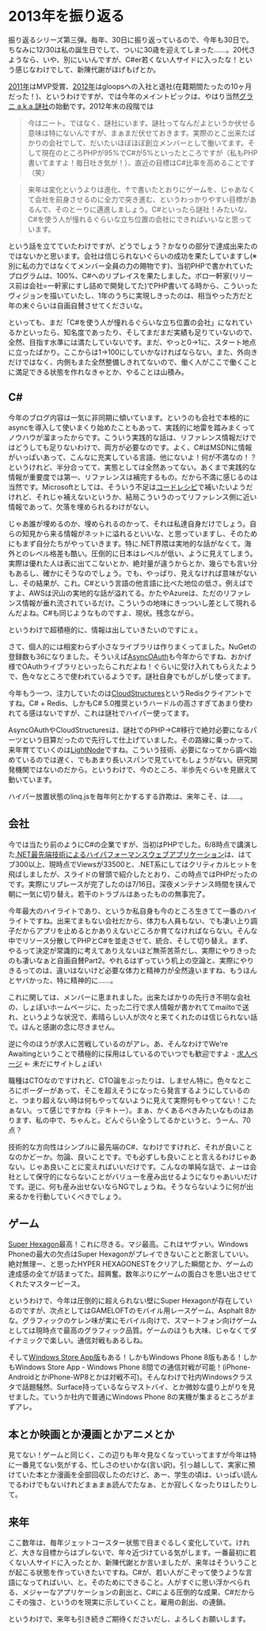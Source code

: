 # 2013年を振り返る

振り返るシリーズ第三弾。毎年、30日に振り返っているので、今年も30日で。ちなみに12/30は私の誕生日でして、ついに30歳を迎えてしまった……。20代さようなら、いや、別にいいんですが、C#er若くない人サイドに入ったな！という感じなわけでして、新陳代謝がほげもげとか。

[2011年](http://neue.cc/2011/12/30_361.html)はMVP受賞、[2012年](http://neue.cc/2012/12/30_391.html)はgloopsへの入社と退社(在籍期間たったの10ヶ月だった！)、というわけですが、では今年のメイントピックは、やはり当然[グラニ a.k.a.謎社](http://grani.jp/)の始動です。2012年末の段階では

> 今はニート。ではなく、謎社にいます。謎社ってなんだよというか伏せる意味は特にないんですが、まぁまだ伏せておきます。実際のとこ出来たばかりの会社でして、だいたいほぼほぼ創立メンバーとして働いてます。そして現在のところPHPが95%でC#が5%といったところですが（私もPHP書いてますよ！毎日吐き気が！）、直近の目標はC#比率を高めることです（笑）

> 来年は変化というよりは進化、↑で書いたとおりにゲームを、じゃあなくて会社を前身させるのに全力で突き進む、というわっかりやすい目標があるんで、そのとーりに邁進しましょう。C#といったら謎社！みたいな、C#を使う人が憧れるぐらいな立ち位置の会社にできればいいなと思っています。

という話を立てていたわけですが、どうでしょう？かなりの部分で達成出来たのではないかと思います。会社は信じられないぐらいの成功を果たしていますし(※別に私の力ではなくてメンバー全員の力の賜物です)、当初PHPで書かれていたプログラムは、100%、C#へのリプレイスを果たしました。ボロ一軒家(リリース前は会社=一軒家にすし詰めで開発してた)でPHP書いてる時から、こういったヴィジョンを描いていたし、1年のうちに実現しきったのは、相当やった方だと年の末ぐらいは自画自賛させてくださいな。

といっても、まだ「C#を使う人が憧れるぐらいな立ち位置の会社」になれているかといったら、知名度であったり、そしてまだまだ実績も足りていないので、全然、目指す水準には満たしていないです。まだ、やっと0→1に、スタート地点に立ったばかり。ここからは1→100にしていかなければならない。また、外向きだけではなく、内側もまた全然整備しきれてないので、働く人がここで働くことに満足できる状態を作れなきゃとか、やることは山積み。

C#
---
今年のブログ内容は一気に非同期に傾いています。というのも会社で本格的にasyncを導入して使いまくり始めたこともあって、実践的に地雷を踏みまくってノウハウが溜まったからです。こういう実践的な話は、リファレンス情報だけではどうしても足りないわけで、両方が必要なのです。よく、C#はMSDNに情報がいっぱいあって、こんなに充実している言語、他にないよ！何が不満なの！？というけれど、半分合ってて、実態としては全然あってない。あくまで実践的な情報が重要度では第一、リファレンスは補完するもの。だから不満に感じるのは当然です。Microsoftとしては、そういう不足は[コードレシピ](http://code.msdn.microsoft.com/)で補いたいようだけれど、それじゃ補えないというか、結局こういうのってリファレンス側に近い情報であって、欠落を埋められるわけがない。

じゃあ誰が埋めるのか、埋められるのかって、それは私達自身だけでしょう。自らの知見から来る情報がネットに溢れるといいな、と思っていますし、そのためにもまず自分たちがやっていきます。特に.NET界隈は実地的な話がなくて。海外とのレベル格差も酷い。圧倒的に日本はレベルが低い、ように見えてしまう。実際は優れた人は表に出てこないとか、絶対量が違うからとか、幾らでも言い分もあるし、確かにそうなのでしょう。でも、やっぱり、見えなければ意味がないし、その結果が、これ。C#という言語の他言語に比べた地位の低さ。例えばですよ、AWSは沢山の実地的な話が溢れてる。かたやAzureは、ただのリファレンス情報が垂れ流されているだけ。こういうの地味にきっついし差として現れるんだよね。C#も同じようなものですよ、現状。残念ながら。

というわけで超積極的に、情報は出していきたいのですにぇ。

さて、個人的には相変わらず小さなライブラリは作りまくってました。NuGetの登録数も36になりました。そういえば[AsyncOAuth](http://neue.cc/2013/02/27_398.html)も今年からですね、おかげ様でOAuthライブラリといったらこれだよね！ぐらいに受け入れてもらえたようで、色々なところで使われているようです。謎社自身でもがしがし使ってます。

今年もう一つ、注力していたのは[CloudStructures](http://neue.cc/2013/04/05_403.html)というRedisクライアントですね。C# + Redis、しかもC# 5.0推奨というハードルの高さすぎてあまり使われてる感はないですが、これは謎社でハイパー使ってます。

AsyncOAuthやCloudStructuresは、謎社でのPHP→C#移行で絶対必要になるパーツという目算だったので先行して仕上げていました。その路線に乗っかって、来年育てていくのは[LightNode](http://neue.cc/2013/12/23_439.html)ですね。こういう技術、必要になってから調べ始めているのでは遅く、でもあまり長いスパンで見ていてもしょうがない。研究開発機関ではないのだから。というわけで、今のところ、半歩先ぐらいを見据えて動いています。

ハイパー放置状態のlinq.jsを毎年何とかするする詐欺は、来年こそ、は……。

会社
---
今では当たり前のようにC#の企業ですが、当初はPHPでした。6/8時点で講演した[.NET最先端技術によるハイパフォーマンスウェブアプリケーション](http://www.slideshare.net/neuecc/net-22662425)は、はてブ300以上、現時点でViewsが33500と、.NET系にしてはクリティカルヒットを飛ばしましたが、スライドの冒頭で紹介したとおり、この時点ではPHPだったのです。実際にリプレースが完了したのは7/16日。深夜メンテナンス時間を挟んで朝に一気に切り替え。若干のトラブルはあったものの無事完了。

今年最大のハイライトであり、というか私自身も今のところ生きてて一番のハイライトですね。出来てまもない会社だから、体力も人員もない、でも凄い上り調子だからアプリを止めるとかありえないどころか育てなければならない。そんな中でリソース分散してPHPとC#を並走させて、統合、そして切り替え。まず、やるって決定が常識的に考えてありえないほど無茶苦茶だし、実際にやりきったのも凄いなぁと自画自賛Part2。やれるはずっていう机上の空論と、実際にやりきるってのは、違いはないけど必要な体力と精神力が全然違いますね、もうほんとヤバかった、特に精神的に……。

これに関しては、メンバーに恵まれました。出来たばかりの先行き不明な会社の、しょぼいホームページに、たった二行で求人情報が書かれててmailtoで送れ、というような状況で、素晴らしい人が次々と来てくれたのは信じられない話で。ほんと感謝の念に尽きません。

逆に今のほうが求人に苦戦しているのがアレ。あ、そんなわけでWe're Awaitingということで積極的に採用はしているのでいつでも歓迎ですよ - [求人ページ](http://grani.jp/recruit.html) ← 未だにサイトしょぼい

職種はCTOなのですけれど、CTO論をぶったりは、しません特に。色々なところにボーダーがあって、そこを超えそうになったら発言するようにしているのと、つまり超えない時は何もやってないように見えて実際何もやってない！こたぁない。って感じですかね（テキトー）。まぁ、かくあるべきみたいなものはあります、私の中で、ちゃんと。どんぐらい全うしてるかというと、うーん、70点？

技術的な方向性はシンプルに最先端のC#、なわけですけれど、それが良いことなのかどーか。勿論、良いことです。でも必ずしも良いことと言えるわけじゃあない。じゃあ良いことに変えればいいだけです。こんなの単純な話で、よーは会社として保守的にならないことがバリューを産み出せるようになりゃあいいだけです。逆に、何も産み出せないならNGでしょうね。そうならないように何が出来るかを行動していくべきでしょう。

ゲーム
---
[Super Hexagon](http://superhexagon.com/)最高！これに尽きる。マジ最高。これはヤヴァい。Windows Phoneの最大の欠点はSuper Hexagonがプレイできないことと断言していい。絶対無理ー、と思ったHYPER HEXAGONESTをクリアした瞬間とか、ゲームの達成感の全てが詰まってた。超興奮。数年ぶりにゲームの面白さを思い出させてくれたマスターピース。

というわけで、今年は圧倒的に超えられない壁にSuper Hexagonが存在しているのですが、次点としてはGAMELOFTのモバイル用レースゲーム、Asphalt 8かな。グラフィックのケレン味が実にモバイル向けで、スマートフォン向けゲームとしては現時点で最高のグラフィック品質。ゲームのほうも大味、じゃなくてダイナミックで楽しい。通信対戦もあるしね。

そして[Windows Store App版](http://apps.microsoft.com/windows/ja-jp/app/asphalt-8-airborne/9076a406-495e-4aac-8153-6d3695f88650)もある！しかもWindows Phone 8版もある！しかもWindows Store App - Windows Phone 8間での通信対戦が可能！(iPhone-AndroidとかiPhone-WP8とかは対戦不可)。そんなわけで社内Windowsクラスタで話題騒然、Surface持っているならマストバイ、とか微妙な盛り上がりを見せました。ていうか社内で普通にWindows Phone 8の実機が集まるところがまずアレ。

本とか映画とか漫画とかアニメとか
---
見てない！ゲームと同じく、この辺りも年々見なくなっていってますが今年は特に一番見てない気がする、忙しさのせいかな(言い訳)。引っ越しして、実家に預けていた本とか漫画を全部回収したのだけど、あー、学生の頃は、いっぱい読んでるわけでもないけれどまぁまぁ読んでたなぁ、とか寂しくなったりはしたりして。

来年
---
ここ数年は、毎年ジェットコースター状態で目まぐるしく変化していて。けれど、大きな目標からはブレないで、年々近づけている気がします。一番最初に若くない人サイドに入ったとか、新陳代謝とか言いましたが、来年はそういうことが起こる状態を作っていきたいですね。C#が、若い人がこぞって使うような言語になってればいい、と。そのためにできること。人がすぐに思い浮かべられる、メジャーなアプリケーションの創出と、C#による圧倒的な成果、C#だからこその強さ、というのを現実に示していくこと。雇用の創出、の連鎖。

というわけで、来年も引き続きご期待くださいだし、よろしくお願いします。